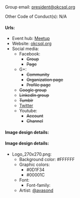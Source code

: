 Group email: president@okcsql.org

Other Code of Conduct(s): N/A 

#### Urls:
  - Event hub: [Meetup](https://www.meetup.com/OKCSQL/)
  - Website: [okcsql.org](http://okcsql.org) 
  - Social media:
    - Facebook:
      - ~~Group~~
      - ~~Page~~
    - G+:
      - ~~Community~~
      - ~~Organization page~~
      - ~~Profile page~~
    - ~~Google group~~
    - ~~LinkedIn group~~
    - ~~Tumblr~~
    - [Twitter](https://twitter.com/OkcSql)
    - Youtube:
      - ~~Account~~
      - ~~Channel~~

#### Image design details:
#### Image design details:
- Logo_270x270.png:
  - Background color: #FFFFFF
  - Graphic colors:
    - #0D1F34
    - #00001C
  - Font:
    - Font-family:
  - Artist: [@avasond](https://twitter.com/avasond)
